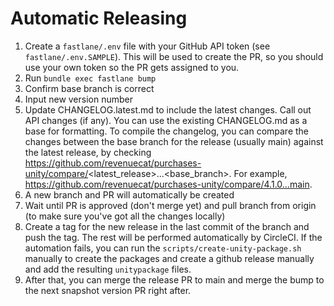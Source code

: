Automatic Releasing
=========
1. Create a `fastlane/.env` file with your GitHub API token (see `fastlane/.env.SAMPLE`). This will be used to create the PR, so you should use your own token so the PR gets assigned to you.
2. Run `bundle exec fastlane bump`
 1. Confirm base branch is correct
 2. Input new version number
 3. Update CHANGELOG.latest.md to include the latest changes. Call out API changes (if any). You can use the existing CHANGELOG.md as a base for formatting. To compile the changelog, you can compare the changes between the base branch for the release (usually main) against the latest release, by checking https://github.com/revenuecat/purchases-unity/compare/<latest_release>...<base_branch>. For example, https://github.com/revenuecat/purchases-unity/compare/4.1.0...main.
 4. A new branch and PR will automatically be created
3. Wait until PR is approved (don't merge yet) and pull branch from origin (to make sure you've got all the changes locally)
4. Create a tag for the new release in the last commit of the branch and push the tag. The rest will be performed automatically by CircleCI. If the automation fails, you can run the `scripts/create-unity-package.sh` manually to create the packages and create a github release manually and add the resulting `unitypackage` files.
5. After that, you can merge the release PR to main and merge the bump to the next snapshot version PR right after.
